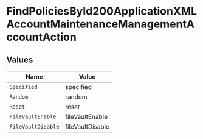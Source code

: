 # FindPoliciesById200ApplicationXMLAccountMaintenanceManagementAccountAction


## Values

| Name               | Value              |
| ------------------ | ------------------ |
| `Specified`        | specified          |
| `Random`           | random             |
| `Reset`            | reset              |
| `FileVaultEnable`  | fileVaultEnable    |
| `FileVaultDisable` | fileVaultDisable   |